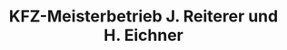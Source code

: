 ---
title: "KFZ-Meisterbetrieb J. Reiterer und H. Eichner"
url: /penzberg/kfz-meisterbetrieb-j-reiterer-und-h-eichner/
shop: Autowerkstatt
---